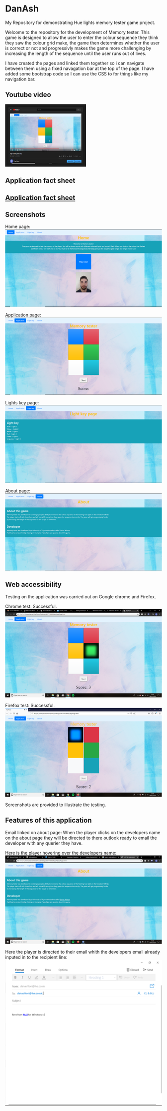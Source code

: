 # DanAsh
My Repository for demonstrating Hue lights memory tester game project.

Welcome to the repository for the development of Memory tester. This game is designed to allow the user to enter the colour sequence they think they saw the colour grid make, the game then determines whether the user is correct or not and progressivly makes the game more challenging by increasing the length of the sequence until the user runs out of lives.

I have created the pages and linked them together so i can navigate between them using a fixed navagation bar at the top of the page.
I have added some bootstrap code so I can use the CSS to for things like my navigation bar.

## Youtube video
<a href="https://www.youtube.com/watch?v=tacFj1RQE8U
" target="_blank"><img src="YoutubeSS.PNG" 
alt="Youtube screenshot" width="240" height="180" border="10" /></a>

## Application fact sheet
[Application fact sheet](Application%20fact%20sheet.docx)
---
## Screenshots
Home page: 
![alt text](Homepage.PNG "Home page")

Application page:
![alt text](Applicationpage.PNG "Application page")

Lights key page:
![alt text](Lightskeypage.PNG "Lights key page")

About page:
![alt text](Aboutpage.PNG "About page")

## Web accessibility
Testing on the application was carried out on Google chrome and Firefox.

Chrome test: Successful.
![alt text](Chrometest.png "Chrome test")

Firefox test: Successful.
![alt text](Firefoxtest.png "Firefox test")

Screenshots are provided to illustrate the testing.

## Features of this application
Email linked on about page: When the player clicks on the developers name on the about page they will be directed to there outlook ready to email the developer with any querier they have.

Here is the player hovering over the developers name:
![alt text](AboutPlayerhover.png "About page")

Here the player is directed to their email whith the developers email already inputed in to the recipient line:
![alt text](EmailSoft166.png "About page")
